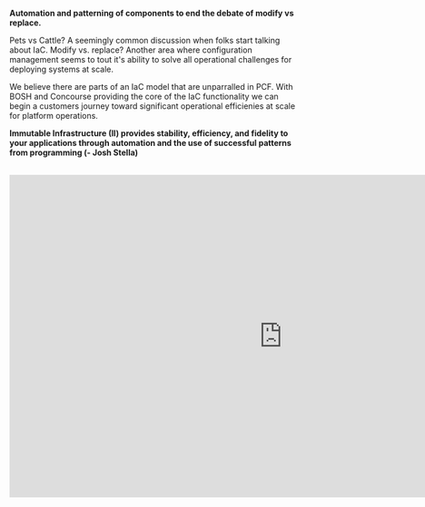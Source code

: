 **Automation and patterning of components to end the debate of modify vs replace.**

Pets vs Cattle? A seemingly common discussion when folks start talking about IaC. Modify vs. replace? Another area where configuration management seems to tout it's ability to solve all operational challenges for deploying systems at scale.

We believe there are parts of an IaC model that are unparralled in PCF. With BOSH and Concourse providing the core of the IaC functionality we can begin a customers journey toward significant operational efficienies at scale for platform operations.

**Immutable Infrastructure (II) provides stability, efficiency, and fidelity to your applications through automation and the use of successful patterns from programming (- Josh Stella)**
<br>
<br>

<iframe src="https://docs.google.com/presentation/d/e/2PACX-1vTM0G5sLtUGK_He2efbWl-nTX37_YQSWfFUGnuusoZKUJFMNHmGMAY98v-AGUUbIYJdDu1vL5zSo07_/embed?start=false&loop=false&delayms=3000" frameborder="0" width="960" height="569" allowfullscreen="true" mozallowfullscreen="true" webkitallowfullscreen="true"></iframe>
